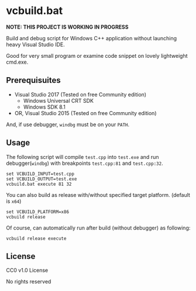 # vcbuild.bat

**NOTE: THIS PROJECT IS WORKING IN PROGRESS**

Build and debug script for Windows C++ application without launching heavy Visual Studio IDE.

Good for very small program or examine code snippet on lovely lightweight cmd.exe.

## Prerequisuites

- Visual Studio 2017 (Tested on free Community edition)
  - Windows Universal CRT SDK
  - Windows SDK 8.1
- OR, Visual Studio 2015 (Tested on free Community edition)

And, if use debugger, `windbg` must be on your `PATH`.

## Usage

The following script will compile `test.cpp` into `test.exe` and run
debugger(`windbg`) with breakpoints `test.cpp:81` and `test.cpp:32`.

```batchfile
set VCBUILD_INPUT=test.cpp
set VCBUILD_OUTPUT=test.exe
vcbuild.bat execute 81 32
```

You can also build as release with/without specified target platform. (default is `x64`)

```batchfile
set VCBUILD_PLATFORM=x86
vcbuild release
```

Of course, can automatically run after build (without debugger) as following:

```batchfile
vcbuild release execute
```

## License

CC0 v1.0 License

No rights reserved
